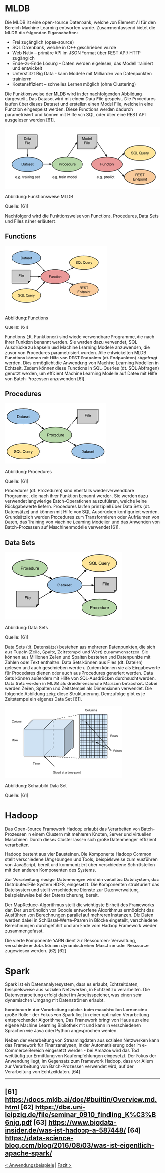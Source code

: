 # MLDB
 
Die MLDB ist eine open-source Datenbank, welche von Element AI für den Bereich Machine Learning entworfen wurde. Zusammenfassend bietet die MLDB die folgenden Eigenschaften:
-   Frei zugänglich (open-source)
-   SQL Datenbank, welche in C++ geschrieben wurde
-   Web Nativ – primäre API im JSON Format über REST API/ HTTP zugänglich
-   Ende-zu-Ende Lösung – Daten werden eigelesen, das Modell trainiert und entwickelt
-   Unterstützt Big Data – kann Modelle mit Milliarden von Datenpunkten trainieren
-   Kosteneffizient – schnelles Lernen möglich (ohne Clustering)
 
Die Funktionsweise der MLDB wird in der nachfolgenden Abbildung dargestellt. Das Dataset wird mit einem Data File gespeist. Die Procedures laufen über dieses Dataset und erstellen einen Model File, welche in eine Function eingespeist werden. Diese Functions werden dadurch parametrisiert und können mit Hilfe von SQL oder über eine REST API ausgelesen werden [61].

 ![Funktionsweise MLDB ](images/MLDB1.PNG "Funktionsweise MLDB")

Abbildung: Funktionsweise MLDB

Quelle: [61]

Nachfolgend wird die Funktionsweise von Functions, Procedures, Data Sets und Files näher erläutert.

## Functions

 ![Functions ](images/MLDB3.PNG "Functions")

Abbildung: Functions

Quelle: [61]


Functions (dt. Funktionen) sind wiederverwendbare Programme, die nach ihrer Funktion benannt werden. Sie werden dazu verwendet, SQL Ausdrücke zu kapseln und Machine Learning Modelle anzuwenden, die zuvor von Procedures parametrisiert wurden. Alle entwickelten MLDB Functions können mit Hilfe von REST Endpoints (dt. Endpunkten) abgefragt werden. Dies ermöglicht die Anwendung von Machine Learning Modellen in Echtzeit. Zudem können diese Functions in SQL-Queries (dt. SQL-Abfragen) genutzt werden, um effizient Machine Learning Modelle auf Daten mit Hilfe von Batch-Prozessen anzuwenden [61]. 



## Procedures

 ![Procedures ](images/MLDB4.PNG "Procedures")

Abbildung: Procedures

Quelle: [61]

Procedures (dt. Prozeduren) sind ebenfalls wiederverwendbare Programme, die nach ihrer Funktion benannt werden. Sie werden dazu verwendet langwierige Batch-Operationen auszuführen, welche keine Rückgabewerte liefern. Procedures laufen prinzipiell über Data Sets (dt. Datensätze) und können mit Hilfe von SQL Ausdrücken konfiguriert werden. Grundsätzlich werden Procedures zum Transformieren oder Aufräumen von Daten, das Training von Machine Learning Modellen und das Anwenden von Batch-Prozessen auf Maschinenmodelle verwendet [61].



## Data Sets

 ![Data Sets ](images/MLDB5.PNG "Data Sets ")

Abbildung: Data Sets 

Quelle: [61]

Data Sets (dt. Datensätze) bestehen aus mehreren Datenpunkten, die sich aus Tupeln (Zeile, Spalte, Zeitstempel und Wert) zusammensetzen. Sie können aus Millionen Zeilen und Spalten bestehen und Datenpunkte mit Zahlen oder Text enthalten. Data Sets können aus Files (dt. Dateien) gelesen und auch geschrieben werden. Zudem können sie als Eingabewerte für Procedures dienen oder auch aus Procedures generiert werden. Data Sets können außerdem mit Hilfe von SQL-Ausdrücken durchsucht werden. Data Sets werden in MLDB als dreidimensionale Matrizen betrachtet. Dabei werden Zeilen, Spalten und Zeitstempel als Dimensionen verwendet. Die folgende Abbildung zeigt diese Strukturierung. Demzufolge gibt es je Zeitstempel ein eigenes Data Set [61].

![Schaubild Data Set](images/Sliced.PNG "Schaubild Data Set ")

Abbildung: Schaubild Data Set 

Quelle: [61]

 # Hadoop

Das Open-Source Framework Hadoop erlaubt das Verarbeiten von Batch-Prozessen in einem Clustern mit mehreren Knoten, Server und virtuellen Maschinen. Durch dieses Cluster lassen sich große Datenmengen effizient verarbeiten. 

Hadoop besteht aus vier Bausteinen. Die Komponente Hadoop Common stellt verschiedene Umgebungen und Tools, beispielsweise zum Ausführen von JavaScript, bereit und kommuniziert über verschiedene Schnittstellen mit den anderen Komponenten des Systems.

Zur Verarbeitung riesiger Datenmengen wird ein verteiltes Dateisystem, das Distributed File System HDFS, eingesetzt. Die Komponenten strukturiert das Dateisystem und stellt verschiedene Dienste zur Datenverwaltung, beispielsweise bei der Datensicherung, bereit.

Der MapReduce-Algorithmus stellt die wichtigste Einheit des Frameworks dar. Der ursprünglich von Google entworfene Algorithmus ermöglicht das Ausführen von Berechnungen parallel auf mehreren Instanzen. DIe Daten werden dabei in Schlüssel-Werte-Paaren in Blöcke eingeteilt, verschiedene Berechnungen durchgeführt und am Ende vom Hadoop Framework wieder zusammengefasst.
 
Die vierte Komponente YARN dient zur Ressourcen- Verwaltung, verschiedene Jobs können dynamisch einer Maschine oder Ressource zugewiesen werden. [62]  [62] 

# Spark

Spark ist ein Datenanalysesystem, dass es erlaubt, Echtzeitdaten, beispielsweise aus sozialen Netzwerken, in Echtzeit zu verarbeiten. Die Datenverarbeitung erfolgt dabei im Arbeitsspeicher, was einen sehr dynamischen Umgang mit Datenströmen erlaubt.

Iterationen in der Verarbeitung spielen beim maschinellen Lernen eine große Rolle - der Fokus von Spark liegt in einer optimalen Verarbeitung entsprechender Algorithmen, Das Framework bringt von Haus aus eine eigene Machine Learning Bibliothek mit und kann in verschiedenen Sprachen wie Java oder Python angesprochen werden.

Neben der Verarbeitung von Streamingdaten aus sozialen Netzwerken kann das Framework für Finanzanalysen, in der Automatisierung oder im e-Commerce Bereich eingesetzt werden - bei Amazon wird das Tool weitläufig zur Ermittlung von Kaufempfehlungen eingesetzt. Der Fokus der Anwendung liegt, im Gegensatz zum Framework Hadoop, dass vor Allem zur Verarbeitung von Batch-Prozessen verwendet wird, auf der Verarbeitung von Echtzeitdaten. [64]

---

[61]  https://docs.mldb.ai/doc/#builtin/Overview.md.html
[62]  https://dbs.uni-leipzig.de/file/seminar_0910_findling_K%C3%B6nig.pdf
[63]  https://www.bigdata-insider.de/was-ist-hadoop-a-587448/
[64]  https://data-science-blog.com/blog/2016/08/03/was-ist-eigentlich-apache-spark/
---

[< Anwendungsbeispiele](Anwendungsbeispiele.md) | [ Fazit >](Fazit.md)
